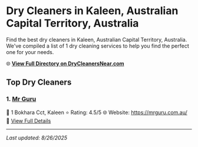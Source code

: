 # Dry Cleaners in Kaleen, Australian Capital Territory, Australia

Find the best dry cleaners in Kaleen, Australian Capital Territory, Australia. We've compiled a list of 1 dry cleaning services to help you find the perfect one for your needs.

🌐 **[View Full Directory on DryCleanersNear.com](https://drycleanersnear.com/city/Australia/Australian%20Capital%20Territory/Kaleen)**

## Top Dry Cleaners

### 1. [Mr Guru](https://drycleanersnear.com/dryCleaner/68a28988e025a3a8d28d3bd7/mr-guru)
📍 1 Bokhara Cct, Kaleen
⭐ Rating: 4.5/5
🌐 Website: https://mrguru.com.au/
🔗 [View Full Details](https://drycleanersnear.com/dryCleaner/68a28988e025a3a8d28d3bd7/mr-guru)


---

*Last updated: 8/26/2025*
